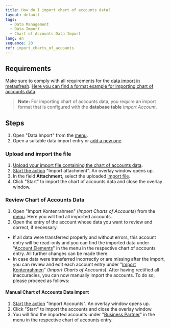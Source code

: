 ```yaml
---
title: How do I import chart of accounts data?
layout: default
tags:
  - Data Management
  - Data Import
  - Chart of Accounts Data Import
lang: en
sequence: 20
ref: import_charts_of_accounts
---
```


## Requirements
Make sure to comply with all requirements for the [data import in metasfresh](Data_import_metasfresh). [Here you can find a format example for importing chart of accounts data](Import_format_example_charts_of_accounts).
 >**Note:** For importing chart of accounts data, you require an import format that is configured with the **database table** *Import Account*.

## Steps
1. Open "Data Import" from the [menu](Menu).
1. Open a suitable data import entry or [add a new one](Add_new_data_import_entry).

### Upload and import the file
1. [Upload your import file containing the chart of accounts data](File_handling).
1. [Start the action](StartAction#actions-menu) "Import attachment". An overlay window opens up.
1. In the field **Attachment**, select the uploaded [import file](Import_file_useful_tips).
1. Click "Start" to import the chart of accounts data and close the overlay window.

### Review Chart of Accounts Data
1. Open "Import Kontenrahmen" (*Import Charts of Accounts*) from the [menu](Menu). Here you will find all imported accounts.
1. Open the entry of the account whose data you want to review and correct, if necessary.
 - If all data were transferred properly and without errors, this account entry will be read-only and you can find the imported data under "[Account Elements](Menu)" in the menu in the respective chart of accounts entry. All further changes can be made there.
 - In case data were transferred incorrectly or are missing after the import, you can review and edit each account entry under "[Import Kontenrahmen](Menu)" (*Import Charts of Accounts*). After having rectified all inaccuracies, you can now manually import the accounts. To do so, please proceed as follows:

#### Manual Chart of Accounts Data Import
1. [Start the action](StartAction#actions-menu) "Import Accounts". An overlay window opens up.
1. Click "Start" to import the accounts and close the overlay window.
1. You will find the imported accounts under "[Business Partner](Menu)" in the menu in the respective chart of accounts entry.
